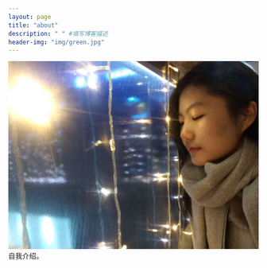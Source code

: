 ```yaml
---
layout: page
title: "about"
description: " " #填写博客描述
header-img: "img/green.jpg"
---
```


![photo](img/you.jpg)
自我介绍。





